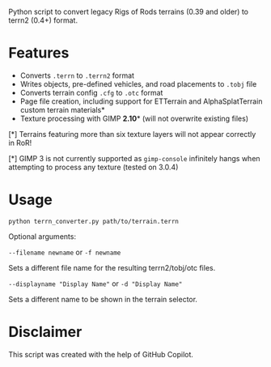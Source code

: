 Python script to convert legacy Rigs of Rods terrains (0.39 and older) to terrn2 (0.4+) format.

# Features

  - Converts `.terrn` to `.terrn2` format
  - Writes objects, pre-defined vehicles, and road placements to `.tobj` file
  - Converts terrain config `.cfg` to `.otc` format
  - Page file creation, including support for ETTerrain and AlphaSplatTerrain custom terrain materials*
  - Texture processing with GIMP **2.10*** (will not overwrite existing files)
  
[*] Terrains featuring more than six texture layers will not appear correctly in RoR!

[*] GIMP 3 is not currently supported as `gimp-console` infinitely hangs when attempting to process any texture (tested on 3.0.4)

# Usage

`python terrn_converter.py path/to/terrain.terrn`

Optional arguments:

`--filename newname` or `-f newname`

Sets a different file name for the resulting terrn2/tobj/otc files. 

`--displayname "Display Name"` or `-d "Display Name"`

Sets a different name to be shown in the terrain selector.

# Disclaimer

This script was created with the help of GitHub Copilot.
